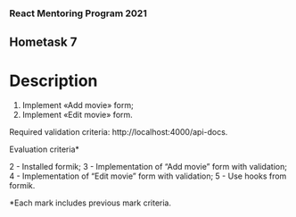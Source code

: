 ### React Mentoring Program 2021

## Hometask 7

# Description

1. Implement «Add movie» form;
2. Implement «Edit movie» form.

Required validation criteria: http://localhost:4000/api-docs.

Evaluation criteria\*

2 - Installed formik;
3 - Implementation of “Add movie” form with validation;
4 - Implementation of “Edit movie” form with validation;
5 - Use hooks from formik.

\*Each mark includes previous mark criteria.

